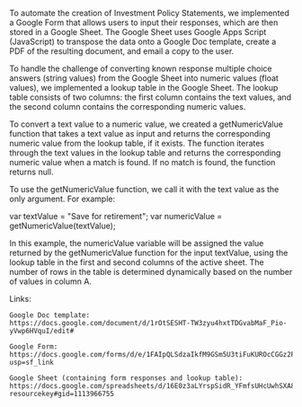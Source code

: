 To automate the creation of Investment Policy Statements, we implemented a Google Form that allows users to input their responses, which are then stored in a Google Sheet. The Google Sheet uses Google Apps Script (JavaScript) to transpose the data onto a Google Doc template, create a PDF of the resulting document, and email a copy to the user.

To handle the challenge of converting known response multiple choice answers (string values) from the Google Sheet into numeric values (float values), we implemented a lookup table in the Google Sheet. The lookup table consists of two columns: the first column contains the text values, and the second column contains the corresponding numeric values.

To convert a text value to a numeric value, we created a getNumericValue function that takes a text value as input and returns the corresponding numeric value from the lookup table, if it exists. The function iterates through the text values in the lookup table and returns the corresponding numeric value when a match is found. If no match is found, the function returns null.

To use the getNumericValue function, we call it with the text value as the only argument. For example:

var textValue = "Save for retirement";
var numericValue = getNumericValue(textValue);

In this example, the numericValue variable will be assigned the value returned by the getNumericValue function for the input textValue, using the lookup table in the first and second columns of the active sheet. The number of rows in the table is determined dynamically based on the number of values in column A.

Links:

    Google Doc template: 
    https://docs.google.com/document/d/1rOtSESHT-TW3zyu4hxtTDGvabMaF_Pio-yVwp6HVquI/edit#
    
    Google Form: https://docs.google.com/forms/d/e/1FAIpQLSdzaIkfM9GSm5U3tiFuKUROcCGGz2PlnZI0dG6LLVWoTUK03A/viewform?usp=sf_link
    
    Google Sheet (containing form responses and lookup table): https://docs.google.com/spreadsheets/d/16E0z3aLYrspSidR_YFmfsUHcUwhSXA8RXljSzb5kPSo/edit?resourcekey#gid=1113966755